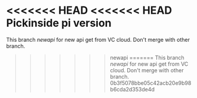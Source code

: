 <<<<<<< HEAD
<<<<<<< HEAD
Pickinside pi version
=======
This branch *newapi* for new api get from VC cloud.
Don't merge with other branch.
>>>>>>> newapi
=======
This branch *newapi* for new api get from VC cloud.
Don't merge with other branch.
>>>>>>> 0b3f5078bbe05c42acb20e9b98b6cda2d353de4d

